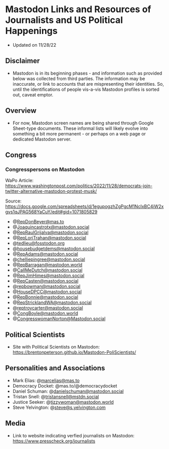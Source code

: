# Mastodon Links and Resources of Journalists and US Political Happenings

- Updated on 11/28/22

## Disclaimer

- Mastodon is in its beginning phases - and information such as provided below was collected from third parties. The information may be inaccurate, or link to accounts that are mispresenting their identities. So, until the identifications of people vis-a-vis Mastodon profiles is sorted out, caveat emptor.

## Overview

- For now, Mastodon screen names are being shared through Google Sheet-type documents. These informal lists will likely evolve into something a bit more permanent - or perhaps on a web page or dedicated Mastodon server.

## Congress

### Congresspersons on Mastodon

WaPo Article: https://www.washingtonpost.com/politics/2022/11/28/democrats-join-twitter-alternative-mastodon-protest-musk/

Source: https://docs.google.com/spreadsheets/d/1egupogzhZgPgcM1NcIxBC4iW2xgvs1qJPAG568YaCuY/edit#gid=1071805829

- @RepDonBeyer@mas.to
- @Joaquincastrotx@mastodon.social
- @RepRaulGrijalva@mastodon.social
- @RepLoriTrahan@mastodon.social
- @tedlieu@fosstodon.org
- @housebudgetdems@mastodon.social
- @RepAdams@mastodon.social
- @chelliepingree@mastodon.social
- @RepBarragan@mastodon.world
- @CallMeDutch@mastodon.social
- @RepJimHimes@mastodon.social
- @RepCasten@mastodon.social
- @repbowman@mastodon.social
- @HouseDPCC@mastodon.social
- @RepBonnie@mastodon.social
- @RepStricklandWA@mastodon.social
- @reptroycarter@mastodon.social
- @CongBoyle@mastodon.world
- @CongresswomanNorton@Mastodon.social

## Political Scientists

- Site with Political Scientists on Mastodon: https://brentonpeterson.github.io/Mastodon-PoliScientists/

## Personalities and Associations

- Mark Elias: @marcelias@mas.to
- Democracy Docket: @mas.to/@democracydocket
- Daniel Schuman: @danielschuman@mastodon.social 
- Tristan Snell: @tristansnell@mstdn.social
- Justice Seeker: @tizzywoman@mastodon.world
- Steve Yelvington: @steve@s.yelvington.com


## Media

- Link to website indicating verfied journalists on Mastodon: https://www.presscheck.org/journalists
